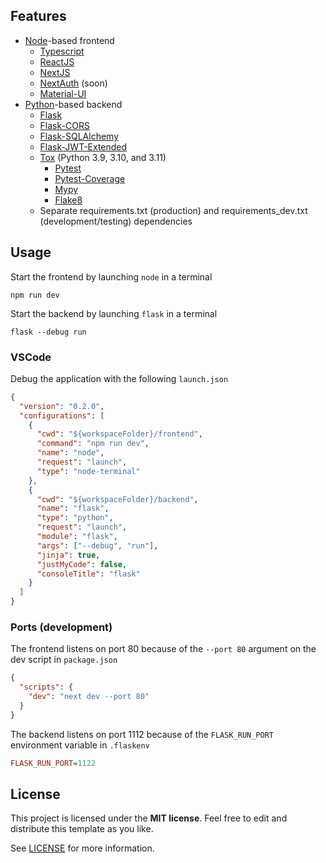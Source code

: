 ## Features
* [Node](https://github.com/nodejs/node)-based frontend
  * [Typescript](https://github.com/microsoft/TypeScript)
  * [ReactJS](https://github.com/facebook/react)
  * [NextJS](https://github.com/vercel/next.js)
  * [NextAuth](https://github.com/nextauthjs/next-auth) (soon)
  * [Material-UI](https://github.com/mui/material-ui)
* [Python](https://www.python.org/)-based backend
  * [Flask](https://github.com/pallets/flask)
  * [Flask-CORS](https://github.com/corydolphin/flask-cors)
  * [Flask-SQLAlchemy](https://github.com/pallets-eco/flask-sqlalchemy)
  * [Flask-JWT-Extended](https://github.com/vimalloc/flask-jwt-extended)
  * [Tox](https://github.com/tox-dev/tox) (Python 3.9, 3.10, and 3.11)
    * [Pytest](https://github.com/pytest-dev/pytest)
    * [Pytest-Coverage](https://github.com/pytest-dev/pytest-cov)
    * [Mypy](https://github.com/python/mypy)
    * [Flake8](https://github.com/PyCQA/flake8)
  * Separate requirements.txt (production) and requirements_dev.txt (development/testing) dependencies

## Usage
Start the frontend by launching `node` in a terminal

```
npm run dev
```

Start the backend by launching `flask` in a terminal

```
flask --debug run
```

### VSCode
Debug the application with the following `launch.json`

```json
{
  "version": "0.2.0",
  "configurations": [
    {
      "cwd": "${workspaceFolder}/frontend",
      "command": "npm run dev",
      "name": "node",
      "request": "launch",
      "type": "node-terminal"
    },
    {
      "cwd": "${workspaceFolder}/backend",
      "name": "flask",
      "type": "python",
      "request": "launch",
      "module": "flask",
      "args": ["--debug", "run"],
      "jinja": true,
      "justMyCode": false,
      "consoleTitle": "flask"
    }
  ]
}
````

### Ports (development)

The frontend listens on port 80 because of the `--port 80` argument on the dev script in `package.json`

```json
{
  "scripts": {
    "dev": "next dev --port 80"
  }
}
```

The backend listens on port 1112 because of the `FLASK_RUN_PORT` environment variable in `.flaskenv`

```ini
FLASK_RUN_PORT=1122
```

## License

This project is licensed under the **MIT license**. Feel free to edit and distribute this template as you like.

See [LICENSE](LICENSE) for more information.
